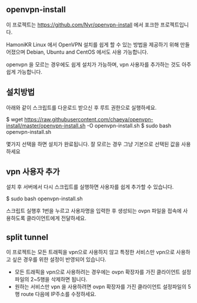 ## openvpn-install
이 프로젝트는 https://github.com/Nyr/openvpn-install 에서 포크한 프로젝트입니다.

 HamoniKR Linux 에서 OpenVPN 설치를 쉽게 할 수 있는 방법을 제공하기 위해 만들어졌으며
 Debian, Ubuntu and CentOS 에서도 사용 가능합니다.

openvpn 을 모르는 경우에도 쉽게 설치가 가능하며, vpn 사용자를 추가하는 것도 아주 쉽게 가능합니다.

## 설치방법

아래와 같이 스크립트를 다운로드 받으신 후 루트 권한으로 실행하세요.

$ wget https://raw.githubusercontent.com/chaeya/openvpn-install/master/openvpn-install.sh -O openvpn-install.sh
$ sudo bash openvpn-install.sh

몇가지 선택을 하면 설치가 완료됩니다. 잘 모르는 경우 그냥 기본으로 선택된 값을 사용하세요

## vpn 사용자 추가

설치 후 서버에서 다시 스크립트를 실행하면 사용자를 쉽게 추가할 수 있습니다.

$ sudo bash openvpn-install.sh

스크립트 실행후 1번을 누르고 사용자명을 입력한 후 생성되는 ovpn 파일을 접속에 사용하도록 클라이언트에게 전달하세요.

## split tunnel

이 프로젝트는 모든 트래픽을 vpn으로 사용하지 않고 특정한 서비스만 vpn으로 사용하고 싶은 경우를 위한 설정이 반영되어 있습니다.
- 모든 트래픽을 vpn으로 사용하려는 경우에는 ovpn 확장자를 가진 클라이언트 설정파일의 2~5행을 삭제하면 됩니다.
- 원하는 서비스만 vpn 을 사용하려면 ovpn 확장자를 가진 클라이언트 설정파일의 5행 route 다음에 IP주소를 수정하세요.

